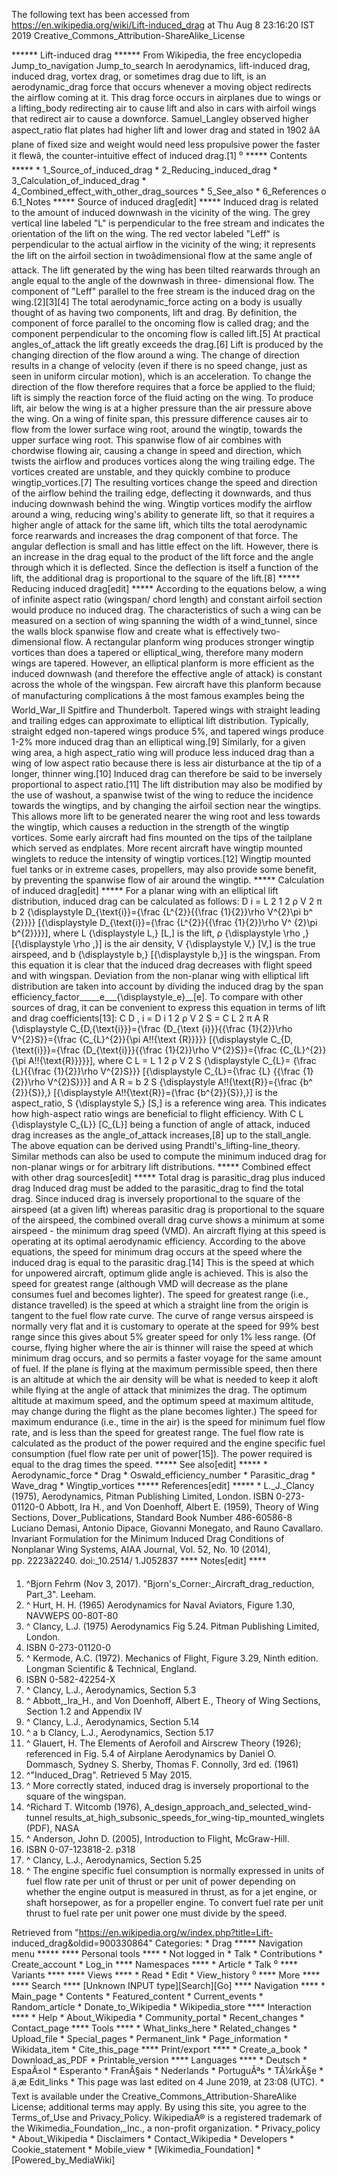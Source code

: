 The following text has been accessed from https://en.wikipedia.org/wiki/Lift-induced_drag at Thu Aug 8 23:16:20 IST 2019
Creative_Commons_Attribution-ShareAlike_License




















****** Lift-induced drag ******
From Wikipedia, the free encyclopedia
Jump_to_navigation Jump_to_search
In aerodynamics, lift-induced drag, induced drag, vortex drag, or sometimes
drag due to lift, is an aerodynamic_drag force that occurs whenever a moving
object redirects the airflow coming at it. This drag force occurs in airplanes
due to wings or a lifting_body redirecting air to cause lift and also in cars
with airfoil wings that redirect air to cause a downforce.
Samuel_Langley observed higher aspect_ratio flat plates had higher lift and
lower drag and stated in 1902 âA plane of fixed size and weight would need
less propulsive power the faster it flewâ, the counter-intuitive effect of
induced drag.[1]
⁰
***** Contents *****
    * 1_Source_of_induced_drag
    * 2_Reducing_induced_drag
    * 3_Calculation_of_induced_drag
    * 4_Combined_effect_with_other_drag_sources
    * 5_See_also
    * 6_References
          o 6.1_Notes
***** Source of induced drag[edit] *****
Induced drag is related to the amount of induced downwash in the vicinity of
the wing. The grey vertical line labeled "L" is perpendicular to the free
stream and indicates the orientation of the lift on the wing. The red vector
labeled "Leff" is perpendicular to the actual airflow in the vicinity of the
wing; it represents the lift on the airfoil section in twoâdimensional flow
at the same angle of attack. The lift generated by the wing has been tilted
rearwards through an angle equal to the angle of the downwash in three-
dimensional flow. The component of "Leff" parallel to the free stream is the
induced drag on the wing.[2][3][4]
The total aerodynamic_force acting on a body is usually thought of as having
two components, lift and drag. By definition, the component of force parallel
to the oncoming flow is called drag; and the component perpendicular to the
oncoming flow is called lift.[5] At practical angles_of_attack the lift greatly
exceeds the drag.[6]
Lift is produced by the changing direction of the flow around a wing. The
change of direction results in a change of velocity (even if there is no speed
change, just as seen in uniform circular motion), which is an acceleration. To
change the direction of the flow therefore requires that a force be applied to
the fluid; lift is simply the reaction force of the fluid acting on the wing.
To produce lift, air below the wing is at a higher pressure than the air
pressure above the wing. On a wing of finite span, this pressure difference
causes air to flow from the lower surface wing root, around the wingtip,
towards the upper surface wing root. This spanwise flow of air combines with
chordwise flowing air, causing a change in speed and direction, which twists
the airflow and produces vortices along the wing trailing edge. The vortices
created are unstable, and they quickly combine to produce wingtip_vortices.[7]
The resulting vortices change the speed and direction of the airflow behind the
trailing edge, deflecting it downwards, and thus inducing downwash behind the
wing.
Wingtip vortices modify the airflow around a wing, reducing wing's ability to
generate lift, so that it requires a higher angle of attack for the same lift,
which tilts the total aerodynamic force rearwards and increases the drag
component of that force. The angular deflection is small and has little effect
on the lift. However, there is an increase in the drag equal to the product of
the lift force and the angle through which it is deflected. Since the
deflection is itself a function of the lift, the additional drag is
proportional to the square of the lift.[8]
***** Reducing induced drag[edit] *****
According to the equations below, a wing of infinite aspect ratio (wingspan/
chord length) and constant airfoil section would produce no induced drag. The
characteristics of such a wing can be measured on a section of wing spanning
the width of a wind_tunnel, since the walls block spanwise flow and create what
is effectively two-dimensional flow.
A rectangular planform wing produces stronger wingtip vortices than does a
tapered or elliptical_wing, therefore many modern wings are tapered. However,
an elliptical planform is more efficient as the induced downwash (and therefore
the effective angle of attack) is constant across the whole of the wingspan.
Few aircraft have this planform because of manufacturing complications â the
most famous examples being the World_War_II Spitfire and Thunderbolt. Tapered
wings with straight leading and trailing edges can approximate to elliptical
lift distribution. Typically, straight edged non-tapered wings produce 5%, and
tapered wings produce 1-2% more induced drag than an elliptical wing.[9]
Similarly, for a given wing area, a high aspect_ratio wing will produce less
induced drag than a wing of low aspect ratio because there is less air
disturbance at the tip of a longer, thinner wing.[10] Induced drag can
therefore be said to be inversely proportional to aspect ratio.[11] The lift
distribution may also be modified by the use of washout, a spanwise twist of
the wing to reduce the incidence towards the wingtips, and by changing the
airfoil section near the wingtips. This allows more lift to be generated nearer
the wing root and less towards the wingtip, which causes a reduction in the
strength of the wingtip vortices.
Some early aircraft had fins mounted on the tips of the tailplane which served
as endplates. More recent aircraft have wingtip mounted winglets to reduce the
intensity of wingtip vortices.[12] Wingtip mounted fuel tanks or in extreme
cases, propellers, may also provide some benefit, by preventing the spanwise
flow of air around the wingtip.
***** Calculation of induced drag[edit] *****
For a planar wing with an elliptical lift distribution, induced drag can be
calculated as follows:
          D  i   =    L  2      1 2   &#x03C1;  V  2   &#x03C0;  b  2
      {\displaystyle D_{\text{i}}={\frac {L^{2}}{{\frac {1}{2}}\rho V^{2}\pi b^
      {2}}}}  [{\displaystyle D_{\text{i}}={\frac {L^{2}}{{\frac {1}{2}}\rho V^
      {2}\pi b^{2}}}}],
where
         L    {\displaystyle L\,}  [L\,] is the lift,
         &#x03C1;    {\displaystyle \rho \,}  [{\displaystyle \rho \,}] is the
      air density,
         V    {\displaystyle V\,}  [V\,] is the true airspeed, and
         b    {\displaystyle b\,}  [{\displaystyle b\,}] is the wingspan.
From this equation it is clear that the induced drag decreases with flight
speed and with wingspan. Deviation from the non-planar wing with elliptical
lift distribution are taken into account by dividing the induced drag by the
span efficiency_factor_____e___{\displaystyle_e}__[e].
To compare with other sources of drag, it can be convenient to express this
equation in terms of lift and drag coefficients[13]:
          C  D ,  i    =    D  i      1 2   &#x03C1;  V  2   S    =    C  L   2
      &#x03C0; A    R       {\displaystyle C_{D,{\text{i}}}={\frac {D_{\text
      {i}}}{{\frac {1}{2}}\rho V^{2}S}}={\frac {C_{L}^{2}}{\pi A\!\!{\text
      {R}}}}}  [{\displaystyle C_{D,{\text{i}}}={\frac {D_{\text{i}}}{{\frac
      {1}{2}}\rho V^{2}S}}={\frac {C_{L}^{2}}{\pi A\!\!{\text{R}}}}}], where
          C  L   =   L    1 2   &#x03C1;  V  2   S      {\displaystyle C_{L}=
      {\frac {L}{{\frac {1}{2}}\rho V^{2}S}}}  [{\displaystyle C_{L}={\frac {L}
      {{\frac {1}{2}}\rho V^{2}S}}}]
and
         A    R  =    b  2   S      {\displaystyle A\!\!{\text{R}}={\frac {b^
      {2}}{S}}\,}  [{\displaystyle A\!\!{\text{R}}={\frac {b^{2}}{S}}\,}] is
      the aspect_ratio,
         S    {\displaystyle S\,}  [S\,] is a reference wing area.
This indicates how high-aspect ratio wings are beneficial to flight efficiency.
With      C  L     {\displaystyle C_{L}}  [C_{L}] being a function of angle of
attack, induced drag increases as the angle_of_attack increases,[8] up to the
stall_angle.
The above equation can be derived using Prandtl's_lifting-line_theory. Similar
methods can also be used to compute the minimum induced drag for non-planar
wings or for arbitrary lift distributions.
***** Combined effect with other drag sources[edit] *****
Total drag is parasitic_drag plus induced drag
Induced drag must be added to the parasitic_drag to find the total drag. Since
induced drag is inversely proportional to the square of the airspeed (at a
given lift) whereas parasitic drag is proportional to the square of the
airspeed, the combined overall drag curve shows a minimum at some airspeed -
the minimum drag speed (VMD). An aircraft flying at this speed is operating at
its optimal aerodynamic efficiency. According to the above equations, the speed
for minimum drag occurs at the speed where the induced drag is equal to the
parasitic drag.[14] This is the speed at which for unpowered aircraft, optimum
glide angle is achieved. This is also the speed for greatest range (although
VMD will decrease as the plane consumes fuel and becomes lighter). The speed
for greatest range (i.e., distance travelled) is the speed at which a straight
line from the origin is tangent to the fuel flow rate curve. The curve of range
versus airspeed is normally very flat and it is customary to operate at the
speed for 99% best range since this gives about 5% greater speed for only 1%
less range. (Of course, flying higher where the air is thinner will raise the
speed at which minimum drag occurs, and so permits a faster voyage for the same
amount of fuel. If the plane is flying at the maximum permissible speed, then
there is an altitude at which the air density will be what is needed to keep it
aloft while flying at the angle of attack that minimizes the drag. The optimum
altitude at maximum speed, and the optimum speed at maximum altitude, may
change during the flight as the plane becomes lighter.)
The speed for maximum endurance (i.e., time in the air) is the speed for
minimum fuel flow rate, and is less than the speed for greatest range. The fuel
flow rate is calculated as the product of the power required and the engine
specific fuel consumption (fuel flow rate per unit of power[15]). The power
required is equal to the drag times the speed.
***** See also[edit] *****
    * Aerodynamic_force
    * Drag
    * Oswald_efficiency_number
    * Parasitic_drag
    * Wave_drag
    * Wingtip_vortices
***** References[edit] *****
    * L._J._Clancy (1975), Aerodynamics, Pitman Publishing Limited, London.
ISBN 0-273-01120-0
Abbott, Ira H., and Von Doenhoff, Albert E. (1959), Theory of Wing Sections,
Dover_Publications, Standard Book Number 486-60586-8
Luciano Demasi, Antonio Dipace, Giovanni Monegato, and Rauno Cavallaro.
Invariant Formulation for the Minimum Induced Drag Conditions of Nonplanar Wing
Systems, AIAA Journal, Vol. 52, No. 10 (2014), pp. 2223â2240. doi:_10.2514/
1.J052837
**** Notes[edit] ****
   1. ^Bjorn Fehrm (Nov 3, 2017). "Bjorn's_Corner:_Aircraft_drag_reduction,
      Part_3". Leeham.
   2. ^ Hurt, H. H. (1965) Aerodynamics for Naval Aviators, Figure 1.30,
      NAVWEPS 00-80T-80
   3. ^ Clancy, L.J. (1975) Aerodynamics Fig 5.24. Pitman Publishing Limited,
      London.
   4. ISBN 0-273-01120-0
   5. ^ Kermode, A.C. (1972). Mechanics of Flight, Figure 3.29, Ninth edition.
      Longman Scientific & Technical, England.
   6. ISBN 0-582-42254-X
   7. ^ Clancy, L.J., Aerodynamics, Section 5.3
   8. ^ Abbott,_Ira_H., and Von Doenhoff, Albert E., Theory of Wing Sections,
      Section 1.2 and Appendix IV
   9. ^ Clancy, L.J., Aerodynamics, Section 5.14
  10. ^ a b Clancy, L.J., Aerodynamics, Section 5.17
  11. ^ Glauert, H. The Elements of Aerofoil and Airscrew Theory (1926);
      referenced in Fig. 5.4 of Airplane Aerodynamics by Daniel O. Dommasch,
      Sydney S. Sherby, Thomas F. Connolly, 3rd ed. (1961)
  12. ^"Induced_Drag". Retrieved 5 May 2015.
  13. ^ More correctly stated, induced drag is inversely proportional to the
      square of the wingspan.
  14. ^Richard T. Witcomb (1976), A_design_approach_and_selected_wind-tunnel
      results_at_high_subsonic_speeds_for_wing-tip_mounted_winglets (PDF), NASA
  15. ^ Anderson, John D. (2005), Introduction to Flight, McGraw-Hill.
  16. ISBN 0-07-123818-2. p318
  17. ^ Clancy, L.J., Aerodynamics, Section 5.25
  18. ^ The engine specific fuel consumption is normally expressed in units of
      fuel flow rate per unit of thrust or per unit of power depending on
      whether the engine output is measured in thrust, as for a jet engine, or
      shaft horsepower, as for a propeller engine. To convert fuel rate per
      unit thrust to fuel rate per unit power one must divide by the speed.

Retrieved from "https://en.wikipedia.org/w/index.php?title=Lift-
induced_drag&oldid=900330864"
Categories:
    * Drag
***** Navigation menu *****
**** Personal tools ****
    * Not logged in
    * Talk
    * Contributions
    * Create_account
    * Log_in
**** Namespaces ****
    * Article
    * Talk
⁰
**** Variants ****
**** Views ****
    * Read
    * Edit
    * View_history
⁰
**** More ****
**** Search ****
[Unknown INPUT type][Search][Go]
**** Navigation ****
    * Main_page
    * Contents
    * Featured_content
    * Current_events
    * Random_article
    * Donate_to_Wikipedia
    * Wikipedia_store
**** Interaction ****
    * Help
    * About_Wikipedia
    * Community_portal
    * Recent_changes
    * Contact_page
**** Tools ****
    * What_links_here
    * Related_changes
    * Upload_file
    * Special_pages
    * Permanent_link
    * Page_information
    * Wikidata_item
    * Cite_this_page
**** Print/export ****
    * Create_a_book
    * Download_as_PDF
    * Printable_version
**** Languages ****
    * Deutsch
    * EspaÃ±ol
    * Esperanto
    * FranÃ§ais
    * Nederlands
    * PortuguÃªs
    * TÃ¼rkÃ§e
    * ä¸­æ
Edit_links
    * This page was last edited on 4 June 2019, at 23:08 (UTC).
    * Text is available under the Creative_Commons_Attribution-ShareAlike
      License; additional terms may apply. By using this site, you agree to the
      Terms_of_Use and Privacy_Policy. WikipediaÂ® is a registered trademark of
      the Wikimedia_Foundation,_Inc., a non-profit organization.
    * Privacy_policy
    * About_Wikipedia
    * Disclaimers
    * Contact_Wikipedia
    * Developers
    * Cookie_statement
    * Mobile_view
    * [Wikimedia_Foundation]
    * [Powered_by_MediaWiki]
